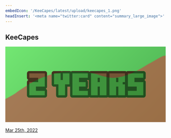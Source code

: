 ```yaml
---
embedIcon: '/KeeCapes/latest/upload/keecapes_1.png'
headInsert: '<meta name="twitter:card" content="summary_large_image">'
---
```

## KeeCapes
<div class="home-content-container"><a class="home-content-image" href="./03252022"><img src="./03252022/upload/keecapes_1.png" onerror="this.src='/assets/images/featuredimage.png'" alt="FeaturedImage"><p>Mar 25th, 2022</p></a></div>

